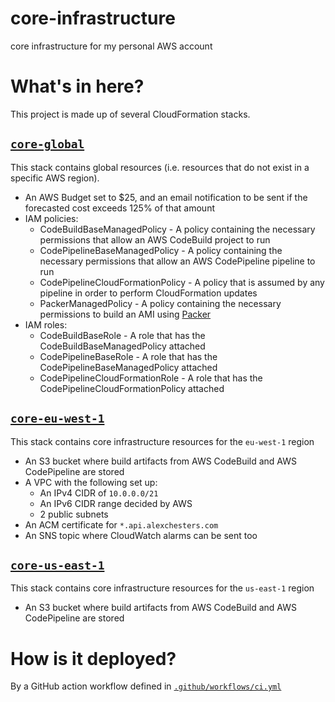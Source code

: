 # core-infrastructure
core infrastructure for my personal AWS account

# What's in here?
This project is made up of several CloudFormation stacks.

## [`core-global`](./cdk/stacks/core-global/index.ts)
This stack contains global resources (i.e. resources that do not exist in a
specific AWS region).

* An AWS Budget set to $25, and an email notification to be sent if the
forecasted cost exceeds 125% of that amount
* IAM policies:
    * CodeBuildBaseManagedPolicy - A policy containing the necessary permissions
    that allow an AWS CodeBuild project to run
    * CodePipelineBaseManagedPolicy - A policy containing the necessary
    permissions that allow an AWS CodePipeline pipeline to run
    * CodePipelineCloudFormationPolicy - A policy that is assumed by any
    pipeline in order to perform CloudFormation updates
    * PackerManagedPolicy - A policy containing the necessary permissions to
    build an AMI using [Packer](https://www.packer.io/)
* IAM roles:
    * CodeBuildBaseRole - A role that has the CodeBuildBaseManagedPolicy
    attached
    * CodePipelineBaseRole - A role that has the CodePipelineBaseManagedPolicy
    attached
    * CodePipelineCloudFormationRole - A role that has the
    CodePipelineCloudFormationPolicy attached

## [`core-eu-west-1`](./cdk/stacks/core-eu-west-1/index.ts)
This stack contains core infrastructure resources for the `eu-west-1` region

* An S3 bucket where build artifacts from AWS CodeBuild and AWS CodePipeline are
stored
* A VPC with the following set up:
    * An IPv4 CIDR of `10.0.0.0/21`
    * An IPv6 CIDR range decided by AWS
    * 2 public subnets
* An ACM certificate for `*.api.alexchesters.com`
* An SNS topic where CloudWatch alarms can be sent too

## [`core-us-east-1`](./cdk/stacks/core-us-east-1/index.ts)
This stack contains core infrastructure resources for the `us-east-1` region
* An S3 bucket where build artifacts from AWS CodeBuild and AWS CodePipeline are
stored

# How is it deployed?
By a GitHub action workflow defined in
[`.github/workflows/ci.yml`](.github/workflows/ci.yml)
